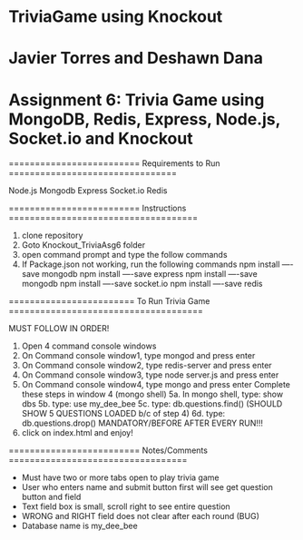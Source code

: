 # TriviaGame using Knockout
# Javier Torres and Deshawn Dana
# Assignment 6: Trivia Game using MongoDB, Redis, Express, Node.js, Socket.io and Knockout

=========================   Requirements to Run   ================================

Node.js
Mongodb
Express
Socket.io
Redis

=========================    Instructions     ====================================

1. clone repository
2. Goto Knockout_TriviaAsg6 folder
3. open command prompt and type the follow commands
4. If Package.json not working, run the following commands
   npm install —-save mongodb
   npm install —-save express
   npm install —-save mongodb
   npm install —-save socket.io
   npm install —-save redis 

========================  To Run Trivia Game  =====================================

   MUST FOLLOW IN ORDER!

1. Open 4 command console windows
2. On Command console window1, type mongod and press enter
3. On Command console window2, type redis-server and press enter
4. On Command console window3, type node server.js and press enter
5. On Command console window4, type mongo and press enter
   Complete these steps in window 4 (mongo shell) 
   5a. In mongo shell, type: show dbs
   5b. type: use my_dee_bee
   5c. type: db.questions.find() (SHOULD SHOW 5 QUESTIONS LOADED b/c of step 4)
   6d. type: db.questions.drop() MANDATORY/BEFORE AFTER EVERY RUN!!!
7. click on index.html and enjoy!

=========================   Notes/Comments   ==================================

* Must have two or more tabs open to play trivia game
* User who enters name and submit button first will see get question button and field
* Text field box is small, scroll right to see entire question
* WRONG and RIGHT field does not clear after each round (BUG)
* Database name is my_dee_bee



